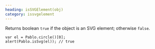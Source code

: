 ```yaml
--- 
heading: isSVGElement(obj)
category: issvgelement
---
```


Returns boolean `true` if the object is an SVG element; otherwise `false`.

    var el = Pablo.circle()[0];
    alert(Pablo.isSvg(el)); // true